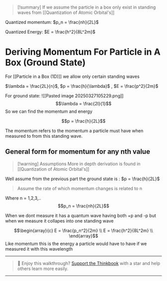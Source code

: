 
>[!summary]
If we assume the particle in a box only exist in standing waves from [[Quantization of Atomic Orbital's]] 
>
Quantized momentum:
$p_n = \frac{nh}{2L}$
>
Quantized Energy:
$E = \frac{h^2}{8L^2m}$

# Deriving Momentum For Particle in A Box (Ground State)
For [[Particle in a Box (1D)]] we allow only certain standing waves

$\lambda = \frac{2L}{n}$, $p = \frac{h}{\lambda}$ , $E = \frac{p^2}{2m}$ 

For ground state:
![[Pasted image 20250327105229.png]]
$$\lambda = \frac{2l}{1}$$ 
So we can find the momentum and energy 

$$p = \frac{h}{2L}$$

The momentum refers to the momentum a particle must have when measured to from this standing wave. 

## General form for momentum for any nth value
>[!warning] Assumptions 
More in depth derivation is found in [[Quantization of Atomic Orbital's]]
>
Well assume from the previous part the ground state is :
$p = \frac{h}{2L}$ 
>Assume the rate of which momentum changes is related to n


Where n = 1,2,3,.. 
$$p_n = \frac{nh}{2L}$$

When we dont measure it has a quantum wave having both +p and -p but when we measure it collapes into one standing wave

$$\begin{array}{c} 
E = \frac{p_n^2}{2m} \\
E = \frac{h^2}{8L^2m} \\ 
\end{array}$$
Like momentum this is the energy a particle would have to have if we measured it with this wavelength


---

> 🧠 Enjoy this walkthrough? [Support the Thinkbook](https://github.com/rajeevphysics/Thinkbook) with a star and help others learn more easily.

---
